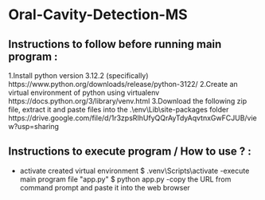 # Oral-Cavity-Detection-MS

<h2>Instructions to follow before running main program : </h2>
1.Install python version 3.12.2 (specifically)
    https://www.python.org/downloads/release/python-3122/
2.Create an virtual environment of python using virtualenv
    https://docs.python.org/3/library/venv.html
3.Download the following zip file, extract it and paste files into the .\env\Lib\site-packages folder
    https://drive.google.com/file/d/1r3zpsRIhUfyQQrAyTdyAqvtnxGwFCJUB/view?usp=sharing

<h2>Instructions to execute program / How to use ? : </h2>

* activate created virtual environment $ \.venv\Scripts\activate
-execute main program file "app.py" $ python app.py
-copy the URL from command prompt and paste it into the web browser
